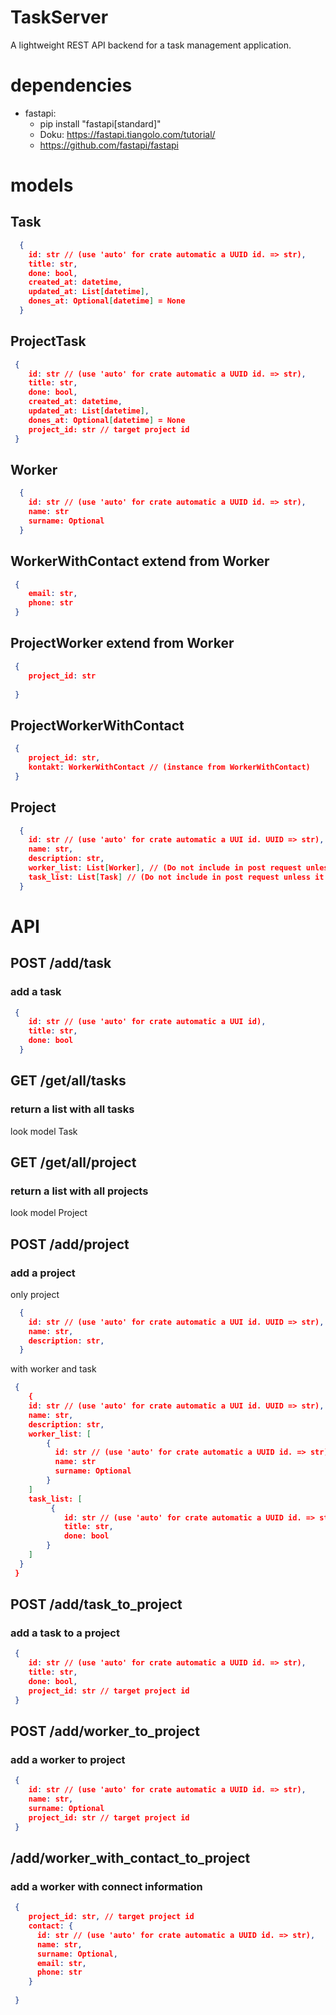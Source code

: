 # TaskServer
A lightweight REST API backend for a task management application.


# dependencies
- fastapi:
  -  pip install "fastapi[standard]"
  -  Doku: https://fastapi.tiangolo.com/tutorial/
  -  https://github.com/fastapi/fastapi  
  


# models
## Task
```json
  {
    id: str // (use 'auto' for crate automatic a UUID id. => str),
    title: str,
    done: bool,
    created_at: datetime,
    updated_at: List[datetime], 
    dones_at: Optional[datetime] = None
  }
 ```
  
## ProjectTask
```json
 {
    id: str // (use 'auto' for crate automatic a UUID id. => str),
    title: str,
    done: bool,
    created_at: datetime,
    updated_at: List[datetime], 
    dones_at: Optional[datetime] = None
    project_id: str // target project id
 }
``` 

## Worker
```json
  {
    id: str // (use 'auto' for crate automatic a UUID id. => str),
    name: str
    surname: Optional
  }
```
## WorkerWithContact extend from Worker
```json
 {
    email: str,
    phone: str
 }
```
## ProjectWorker extend from Worker
```json
 {
    project_id: str
    
 }
```
## ProjectWorkerWithContact
```json
 {
    project_id: str,
    kontakt: WorkerWithContact // (instance from WorkerWithContact)
 }
```
## Project
```json
  {
    id: str // (use 'auto' for crate automatic a UUI id. UUID => str),
    name: str,
    description: str,
    worker_list: List[Worker], // (Do not include in post request unless it is sent with correct entries)
    task_list: List[Task] // (Do not include in post request unless it is sent with correct entries)
  }
```
# API

## POST /add/task
### add a task

```json
 {
    id: str // (use 'auto' for crate automatic a UUI id),
    title: str,
    done: bool
  }

```
## GET /get/all/tasks
### return a list with all tasks
look model Task


## GET /get/all/project
### return a list with all projects
look model Project


## POST /add/project
### add a project

only project
```json
  {
    id: str // (use 'auto' for crate automatic a UUI id. UUID => str),
    name: str,
    description: str,
  }
```
with worker and task
```json
 {
    {
    id: str // (use 'auto' for crate automatic a UUI id. UUID => str),
    name: str,
    description: str,
    worker_list: [
        {
          id: str // (use 'auto' for crate automatic a UUID id. => str),
          name: str
          surname: Optional
        }
    ]
    task_list: [
         {
            id: str // (use 'auto' for crate automatic a UUID id. => str),
            title: str,
            done: bool
        }
    ]
  }
 }
```
## POST /add/task_to_project
### add a task to a project
```json
 {
    id: str // (use 'auto' for crate automatic a UUID id. => str),
    title: str,
    done: bool,
    project_id: str // target project id
 }

```
## POST /add/worker_to_project
### add a worker to project
```json
 {
    id: str // (use 'auto' for crate automatic a UUID id. => str),
    name: str,
    surname: Optional
    project_id: str // target project id
 }
```
## /add/worker_with_contact_to_project
### add a worker with connect information
```json
 {
    project_id: str, // target project id
    contact: {
      id: str // (use 'auto' for crate automatic a UUID id. => str),
      name: str,
      surname: Optional,
      email: str,
      phone: str
    }
    
 }
```




